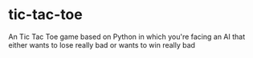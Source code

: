 # tic-tac-toe
An Tic Tac Toe game based on Python in which you're facing an AI that either wants to lose really bad or wants to win really bad
